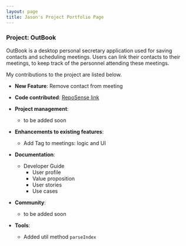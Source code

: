 ```yaml
---
layout: page
title: Jason's Project Portfolio Page
---
```


### Project: OutBook

OutBook is a desktop personal secretary application used for saving contacts and scheduling meetings. Users can link their contacts to their meetings, to keep track of the personnel attending these meetings.

My contributions to the project are listed below.

- **New Feature**: Remove contact from meeting 

- **Code contributed**: [RepoSense link](https://nus-cs2103-ay2324s1.github.io/tp-dashboard/?search=jason-raiin&breakdown=true)

- **Project management**:

  - to be added soon

- **Enhancements to existing features**:

  - Add Tag to meetings: logic and UI

- **Documentation**:

  - Developer Guide
    - User profile
    - Value proposition
    - User stories
    - Use cases

- **Community**:

  - to be added soon

- **Tools**:

  - Added util method `parseIndex`
